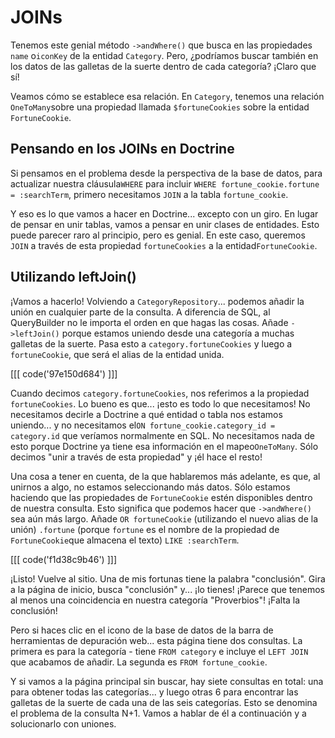 # JOINs

Tenemos este genial método `->andWhere()` que busca en las propiedades `name` o`iconKey` de la entidad `Category`. Pero, ¿podríamos buscar también en los datos de las galletas de la suerte dentro de cada categoría? ¡Claro que sí!

Veamos cómo se establece esa relación. En `Category`, tenemos una relación `OneToMany`sobre una propiedad llamada `$fortuneCookies` sobre la entidad `FortuneCookie`.

## Pensando en los JOINs en Doctrine

Si pensamos en el problema desde la perspectiva de la base de datos, para actualizar nuestra cláusula`WHERE` para incluir `WHERE fortune_cookie.fortune = :searchTerm`, primero necesitamos `JOIN` a la tabla `fortune_cookie`.

Y eso es lo que vamos a hacer en Doctrine... excepto con un giro. En lugar de pensar en unir tablas, vamos a pensar en unir clases de entidades. Esto puede parecer raro al principio, pero es genial. En este caso, queremos `JOIN` a través de esta propiedad `fortuneCookies` a la entidad`FortuneCookie`.

## Utilizando leftJoin()

¡Vamos a hacerlo! Volviendo a `CategoryRepository`... podemos añadir la unión en cualquier parte de la consulta. A diferencia de SQL, al QueryBuilder no le importa el orden en que hagas las cosas. Añade `->leftJoin()` porque estamos uniendo desde una categoría a muchas galletas de la suerte. Pasa esto a `category.fortuneCookies` y luego a `fortuneCookie`, que será el alias de la entidad unida.

[[[ code('97e150d684') ]]]

Cuando decimos `category.fortuneCookies`, nos referimos a la propiedad `fortuneCookies`. Lo bueno es que... ¡esto es todo lo que necesitamos! No necesitamos decirle a Doctrine a qué entidad o tabla nos estamos uniendo... y no necesitamos el`ON fortune_cookie.category_id = category.id` que veríamos normalmente en SQL. No necesitamos nada de esto porque Doctrine ya tiene esa información en el mapeo`OneToMany`. Sólo decimos "unir a través de esta propiedad" y ¡él hace el resto!

Una cosa a tener en cuenta, de la que hablaremos más adelante, es que, al unirnos a algo, no estamos seleccionando más datos. Sólo estamos haciendo que las propiedades de `FortuneCookie` estén disponibles dentro de nuestra consulta. Esto significa que podemos hacer que `->andWhere()` sea aún más largo. Añade `OR fortuneCookie` (utilizando el nuevo alias de la unión) `.fortune` (porque `fortune` es el nombre de la propiedad de `FortuneCookie`que almacena el texto) `LIKE :searchTerm`.

[[[ code('f1d38c9b46') ]]]

¡Listo! Vuelve al sitio. Una de mis fortunas tiene la palabra "conclusión". Gira a la página de inicio, busca "conclusión" y... ¡lo tienes! ¡Parece que tenemos al menos una coincidencia en nuestra categoría "Proverbios"! ¡Falta la conclusión!

Pero si haces clic en el icono de la base de datos de la barra de herramientas de depuración web... esta página tiene dos consultas. La primera es para la categoría - tiene `FROM category` e incluye el `LEFT JOIN` que acabamos de añadir. La segunda es `FROM fortune_cookie`.

Y si vamos a la página principal sin buscar, hay siete consultas en total: una para obtener todas las categorías... y luego otras 6 para encontrar las galletas de la suerte de cada una de las seis categorías. Esto se denomina el problema de la consulta N+1. Vamos a hablar de él a continuación y a solucionarlo con uniones.

